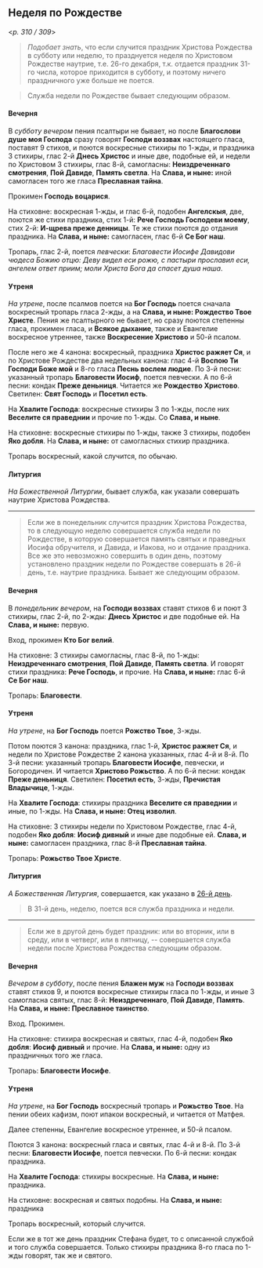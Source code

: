 
## Неделя по Рождестве  

<*p. 310 / 309*>

> *Подобает знать*, что если случится праздник Христова Рождества в субботу или неделю, то празднуется неделя 
по Христовом Рождестве наутрие, т.е. 26-го декабря, т.к. отдается праздник 31-го числа, которое приходится 
в субботу, и поэтому ничего праздничного уже больше не поется.

> Служба недели по Рождестве бывает следующим образом. 

#### Вечерня

В *субботу вечером* пения псалтыри не бывает, но после **Благослови душе моя Господа** сразу говорят 
**Господи воззвах** настоящего гласа, поставят 9 стихов, и поются воскресные стихиры по 1-жды, 
и праздника 3 стихиры, глас 2-й **Днесь Христос** и иные две, подобные ей, и недели по Христовом 
3 стихиры, глас 8-й, самогласны: **Неиздреченнаго смотрения**, **Пой Давиде**, **Память светла**. 
На **Слава, и ныне:** иной самогласен того же гласа **Преславная тайна**. 


Прокимен **Господь воцарися**. 

На стиховне: воскресная 1-жды, и глас 6-й, подобен **Ангелскыя**, две, поются же стихи праздника, 
стих 1-й: **Рече Господь Господеви моему**, стих 2-й: **И-щрева преже денницы**. Те же стихи 
поются до отдания праздника. На **Слава, и ныне:** самогласен, глас 6-й **Се Бог наш**. 

Тропарь, глас 2-й, поется *певчески*: *Благовести Иосифе Давидови чюдеса Божию отцю: Деву видел 
еси рожю, с пастыри прославил еси, ангелем ответ приим; моли Христа Бога да спасет душа наша*. 
 
#### Утреня

*На утрене*, после псалмов поется на **Бог Господь** поется сначала воскресный тропарь гласа 
2-жды, а на **Слава, и ныне: Рождество Твое Христе**. Пения же псалтырного не бывает, но сразу 
поются степенны гласа, прокимен гласа, и **Всякое дыхание**, также и Евангелие воскресное утреннее, 
также **Воскресение Христово** и 50-й псалом. 

После него же 4 канона: воскресный, праздника **Христос ражяет Ся**, и по Христове Рождестве 
два недельных канона: глас 4-й **Воспою Ти Господи Боже мой** и 8-го гласа **Песнь вослем людие**. 
По 3-й песни: указанный тропарь **Благовести Иосиф**, поется певчески. 
А по 6-й песни: кондак **Преже деньниця**. Читается же **Рождество Христово**.  
Светилен: **Свят Господь** и **Посетил есть**. 

На **Хвалите Господа**: воскресные стихиры 3 по 1-жды, после них **Веселите ся праведнии** 
и прочие по 1-жды. Со **Слава, и ныне**.  

На стиховне: воскресные стихиры по 1-жды, также 3 стихиры, подобен **Яко добля**. 
На **Слава, и ныне:** от самогласных стихир праздника. 

Тропарь воскресный, какой случится, по обычаю.  

#### Литургия

*На Божественной Литургии*, бывает служба, как указали совершать наутрие Христова Рождества. 

--- 

> Если же в понедельник случится праздник Христова Рождества, то в следующую неделю совершается 
служба недели по Рождестве, в которую совершается память святых и праведных Иосифа обручителя, 
и Давида, и Иакова, но и отдание праздника. Все же это невозможно совершить в один день, 
поэтому установлено праздник недели по Рождестве совершать в 26-й день, т.е. наутрие праздника. 
Бывает же следующим образом. 

#### Вечерня

В *понедельник вечером*, на **Господи воззвах** ставят стихов 6 и поют 3 стихиры, глас 2-й, 
по 2-жды: **Днесь Христос** и две подобные ей. На **Слава, и ныне:** первую. 

Вход, прокимен **Кто Бог велий**. 

На стиховне: 3 стихиры самогласны, глас 8-й, по 1-жды: **Неиздреченнаго смотрения**, 
**Пой Давиде**, **Память светла**. И говорят стихи праздника: **Рече Господь**, и прочие. 
На **Слава, и ныне:** глас 6-й **Се Бог наш**. 

Тропарь: **Благовести**. 
 
#### Утреня

*На утрене*, на **Бог Господь** поется **Рожство Твое**, 3-жды. 

Потом поются 3 канона: праздника, глас 1-й, **Христос ражяет Ся**, и недели по Христове Рождестве 
2 канона указанных, глас 4-й и 8-й. 
По 3-й песни: указанный тропарь **Благовести Иосифе**, певчески, и Богородичен. 
И читается **Христово Рожьство**. 
А по 6-й песни: кондак **Преже деньниця**. 
Светилен: **Посетил есть**, 3-жды, **Пречистая Владычице**, 1-жды. 

На **Хвалите Господа**: стихиры праздника **Веселите ся праведнии** и иные, по 1-жды. 
На **Слава, и ныне: Отец изволил**. 

На стиховне: 3 стихиры недели по Христовом Рождестве, глас 4-й, подобен **Яко добля**: 
**Иосиф дивный** и иные две подобные ей. **Слава, и ныне:** самогласен праздника, глас 8-й 
**Преславная тайна**. 

Тропарь: **Рожьство Твое Христе**. 

#### Литургия

*А Божественная Литургия*, совершается, как указано в [26-й день](12_26_AST.ru.md#Литургия). 

> В 31-й день, неделю, поется вся служба праздника и недели. 

--- 

> Если же в другой день будет праздник: или во вторник, или в среду, или в четверг, или в пятницу, -- 
совершается служба недели после Христова Рождества следующим образом. 

#### Вечерня

*Вечером в субботу*, после пения **Блажен муж** на **Господи воззвах** ставят стихов 9, и поются 
воскресные стихиры гласа по 1-жды, и иные 3 самогласна святых, глас 8-й: **Неиздреченнаго**, 
**Пой Давиде**, **Память**. На **Слава, и ныне: Преславное таинство**. 

Вход. Прокимен. 

На стиховне: стихира воскресная и святых, глас 4-й, подобен **Яко добля**: **Иосиф дивный** и прочие. 
На **Слава, и ныне:** одну из праздничных того же гласа. 

Тропарь: **Благовести Иосифе**. 
 
#### Утреня

*На утрене*, на **Бог Господь** воскресный тропарь и **Рожьство Твое**. 
На пении обеих кафизм, поют ипакои воскресный, и читается от Матфея.

Далее степенны, Евангелие воскресное утреннее, и 50-й псалом. 

Поются 3 канона: воскресный гласа и святых, глас 4-й и 8-й. 
По 3-й песни: **Благовести Иосифе**, поется певчески. 
По 6-й песни: кондак праздника.  

На **Хвалите Господа**: стихиры воскресные. На **Слава, и ныне:** праздника.  

На стиховне: воскресная и святых подобны. На **Слава, и ныне:** праздника 

Тропарь воскресный, который случится. 

Если же в тот же день праздник Стефана будет, то с описанной службой и того служба совершается. 
Только стихиры праздника 8-го гласа по 1-жды говорят, так же и святого. 
